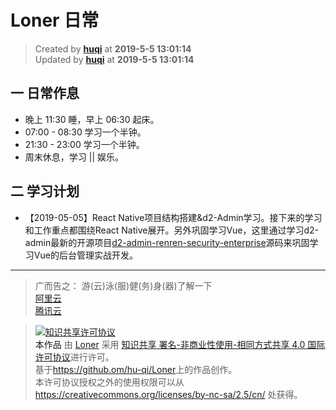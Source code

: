 Loner 日常
===

> Created by **[huqi](https://github.com/hu-qi)** at **2019-5-5 13:01:14**  
> Updated by **[huqi](https://github.com/hu-qi)** at **2019-5-5 13:01:14** 


## 一 日常作息

* 晚上 11:30 睡，早上 06:30 起床。
* 07:00 - 08:30 学习一个半钟。
* 21:30 - 23:00 学习一个半钟。
* 周末休息，学习 || 娱乐。


## 二 学习计划

* 【2019-05-05】React Native项目结构搭建&d2-Admin学习。接下来的学习和工作重点都围绕React Native展开。另外巩固学习Vue，这里通过学习d2-admin最新的开源项目[d2-admin-renren-security-enterprise](https://github.com/d2-projects/d2-admin-renren-security-enterprise)源码来巩固学习Vue的后台管理实战开发。

---

> 广而告之：
> 游(云)泳(服)健(务)身(器)了解一下   
> [阿里云](https://promotion.aliyun.com/ntms/yunparter/invite.html?userCode=gpxmc5j3)   
> [腾讯云](https://cloud.tencent.com/redirect.php?redirect=1025&cps_key=f85209197b74eee56e03d8aa6c0db43d&from=console)


> <a rel="license" href="http://creativecommons.org/licenses/by-nc-sa/4.0/"><img alt="知识共享许可协议" style="border-width:0" src="https://i.creativecommons.org/l/by-nc-sa/4.0/88x31.png" /></a><br /><a xmlns:dct="http://purl.org/dc/terms/" property="dct:title">本作品</a> 由 <a xmlns:cc="http://creativecommons.org/ns#" href="https://github.com/hu-qi/Loner" property="cc:attributionName" rel="cc:attributionURL">Loner</a> 采用 <a rel="license" href="http://creativecommons.org/licenses/by-nc-sa/4.0/">知识共享 署名-非商业性使用-相同方式共享 4.0 国际 许可协议</a>进行许可。<br />基于<a xmlns:dct="http://purl.org/dc/terms/" href="https://github.com/hu-qi/Loner" rel="dct:source">https://github.om/hu-qi/Loner</a>上的作品创作。<br />本许可协议授权之外的使用权限可以从 <a xmlns:cc="http://creativecommons.org/ns#" href="https://creativecommons.org/licenses/by-nc-sa/2.5/cn/" rel="cc:morePermissions">https://creativecommons.org/licenses/by-nc-sa/2.5/cn/</a> 处获得。
